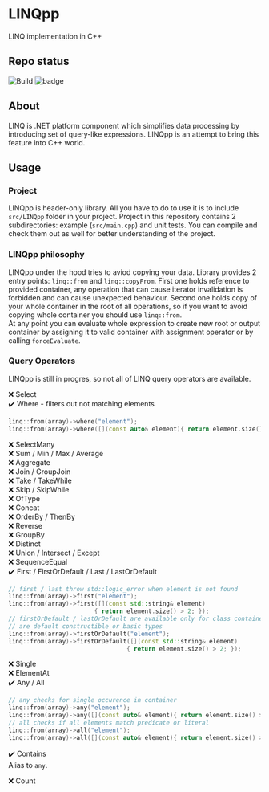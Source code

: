 # LINQpp

LINQ implementation in C++

## Repo status

![Build](https://github.com/qjcina/LINQpp/workflows/Build/badge.svg) ![badge](https://img.shields.io/endpoint?url=https://gist.githubusercontent.com/qjcina/beb364d3e95c4db5ef641cd01ff61634/raw/test.json)

## About

LINQ is .NET platform component which simplifies data processing by introducing set of query-like expressions. LINQpp is an attempt to bring this feature into C++ world.

## Usage

### Project

LINQpp is header-only library. All you have to do to use it is to include `src/LINQpp` folder in your project.
Project in this repository contains 2 subdirectories: example (`src/main.cpp`) and unit tests. You can compile and check them out as well for better understanding of the project.

### LINQpp philosophy

LINQpp under the hood tries to aviod copying your data. Library provides 2 entry points: `linq::from` and `linq::copyFrom`. First one holds reference to provided container, any operation that can cause iterator invalidation is forbidden and can cause unexpected behaviour. Second one holds copy of your whole container in the root of all operations, so if you want to avoid copying whole container you should use `linq::from`.  
At any point you can evaluate whole expression to create new root or output container by assigning it to valid container with assignment operator or by calling `forceEvaluate`.

### Query Operators

LINQpp is still in progres, so not all of LINQ query operators are available.

❌ Select  
✔️ Where - filters out not matching elements

```c++
linq::from(array)->where("element");                                              // compare with literal value
linq::from(array)->where([](const auto& element){ return element.size() > 2; });  // compare with lambda expression
```

❌ SelectMany  
❌ Sum / Min / Max / Average  
❌ Aggregate  
❌ Join / GroupJoin  
❌ Take / TakeWhile  
❌ Skip / SkipWhile  
❌ OfType  
❌ Concat  
❌ OrderBy / ThenBy  
❌ Reverse  
❌ GroupBy  
❌ Distinct  
❌ Union / Intersect / Except  
❌ SequenceEqual  
✔️ First / FirstOrDefault / Last / LastOrDefault

```c++
// first / last throw std::logic_error when element is not found
linq::from(array)->first("element");
linq::from(array)->first([](const std::string& element)
                        { return element.size() > 2; });
// firstOrDefault / lastOrDefault are available only for class container types that
// are default constructible or basic types
linq::from(array)->firstOrDefault("element");
linq::from(array)->firstOrDefault([](const std::string& element)
                                 { return element.size() > 2; });
```

❌ Single  
❌ ElementAt  
✔️ Any / All

```c++
// any checks for single occurence in container
linq::from(array)->any("element");
linq::from(array)->any([](const auto& element){ return element.size() > 2; });
// all checks if all elements match predicate or literal
linq::from(array)->all("element");
linq::from(array)->all([](const auto& element){ return element.size() > 2; });
```

✔️ Contains  
Alias to `any`.

❌ Count
